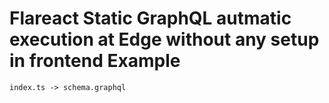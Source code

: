 # Flareact Static GraphQL autmatic execution at Edge without any setup in frontend Example

```index.ts -> schema.graphql```
